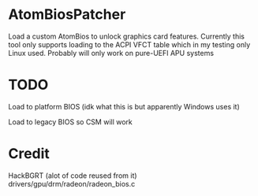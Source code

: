 # AtomBiosPatcher
Load a custom AtomBios to unlock graphics card features. Currently this tool only supports loading to the ACPI VFCT table which in my testing only Linux used. Probably will only work on pure-UEFI APU systems

# TODO
Load to platform BIOS (idk what this is but apparently Windows uses it)

Load to legacy BIOS so CSM will work

# Credit
HackBGRT (alot of code reused from it)
drivers/gpu/drm/radeon/radeon_bios.c
